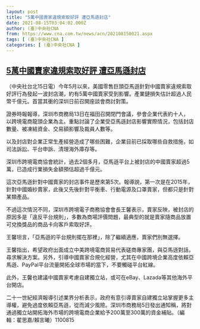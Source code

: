 ```yaml
---
layout: post
title: "5萬中國賣家違規索取好評 遭亞馬遜封店"
date: 2021-08-15T03:04:02.000Z
author: (臺)中央社CNA
from: https://www.cna.com.tw/news/acn/202108150021.aspx
tags: [ (臺)中央社CNA ]
categories: [ (臺)中央社CNA ]
---
```

<!--1628996642000-->
[5萬中國賣家違規索取好評 遭亞馬遜封店](https://www.cna.com.tw/news/acn/202108150021.aspx)
------

<div>
<div></div><div class="paragraph"><p>（中央社台北15日電）今年5月以來，美國零售巨頭亞馬遜針對中國賣家違規索取好評行為發起一波封店潮，約有5萬中國賣家受到影響。產業鏈損失估計超過人民幣千億元。首當其衝的深圳日前召開座談會商討對策。</p><p>證券時報報導，深圳市商務局13日在福田召開閉門會議，參會企業代表約十人，以跨境電商龍頭企業為主。重點討論了企業受亞馬遜封店影響實際情況，包括封店數量、被凍結資金、交易額影響及裁員人數等。</p><p>以及封店對企業正常生產經營造成了哪些困難，企業目前已採取哪些自救措施，如司法訴訟、平台申訴、清理海外庫存等。</p><p>深圳市跨境電商協會統計，過去2個多月，亞馬遜平台上被封店的中國賣家超過5萬，已造成行業損失金額預估超過千億元。</p><p>這次亞馬遜針對中國賣家的封店事件是歷來第5次。報導說，第一次是在2015年，針對中國婚紗賣家，此後又先後針對平衡車、行動電源及口罩賣家，但都只是針對某類產品。</p><p>不過這次情況不同，深圳市跨境電子商務協會會長王馨表示，賣家反映，被封店的原因多是「違反平台規則」，多數為商場評價問題，最典型的就是賣家隨商品放置可兌換獎品的商品卡向客戶索取好評。</p><p>王馨坦言，「亞馬遜的平台規則擺在那裡」，除了繼續適應，賣家們別無選擇。</p><p>王馨指出，希望政府出面成立中美跨境電商貿易代表磋商專家團，與亞馬遜對話，尋求解決方案。另外，引導中國賣家合規化經營，尤其在中國跨境企業高度依賴亞馬遜、PayPal平台流量開拓全球市場的當下，不要觸碰平台紅線。</p><p>此外，王馨也建議中國賣家考慮自建獨立站，或可在eBay、Lazada等其他海外平台開店。</p><p>二十一世紀經濟報導引述業界分析表示，政府有意引導賣家自建獨立站掌握更多主導權，避免過度依賴亞馬遜，從而減少風險。深圳市商務局5日發出通知稱，將對通過獨立站開拓海外市場的跨境電商企業給予200萬至300萬的資金補貼。（編輯：翟思嘉/賴言曦）1100815</p></div>
</div>
